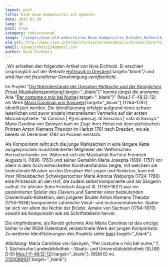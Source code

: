 ```yaml
---
layout: post
title: Eine neue Komponistin ist geboren
date: 2017-01-30
lang: de
post: true
category: rediscovered
image: "/images/news-old-website/csm_Neue_Komponistin_Dresden_Hofmusik_89e2df3415.png"
old_url: http://www.rism.info/de/startseite/newsdetails/browse/32/article/64/a-new-woman-composer-is-born.html
email: ninaeichholz234@gmail.com
author: Nina Eichholz
---
```


_Wir erhielten den folgenden Artikel von Nina Eichholz. Er erschien ursprünglich auf der Website [Hofmusik in Dresden](https://hofmusik.slub-dresden.de/news/details/single/eine-neue-komponistin-ist-geboren/){:target="_blank"} und wird hier mit freundlicher Genehmigung veröffentlicht._

Im Projekt "[Die Notenbestände der Dresdner Hofkirche und der Königlichen Privat-Musikaliensammlung](https://hofmusik.slub-dresden.de/themen/hofkirche-koenigliche-privat-musikaliensammlung/){:target="_blank"}" konnte jüngst die anonyme Arie "[Per costume o mio bel Nume](http://digital.slub-dresden.de/id434532886 "Digitalisat der Arie"){:target="_blank"}" (Mus.1-F-49,12-12) als Werk [Maria Carolinas von Savoyen](https://de.wikipedia.org/wiki/Maria_Carolina_von_Savoyen "Wikipedia-Artikel zu Maria Carolina"){:target="_blank"} (1764–1782) identifiziert werden. Die Identifizierung erfolgte aufgrund eines schwer leserlichen und zuvor anders interpretierten Vermerks auf der ersten Manuskriptseite: "di Carolina \| P[rincipessa]. di Sassonia \| nata di Savoya." Maria Carolina von Savoyen kam im Zuge ihrer Heirat mit dem sächsischen Prinzen Anton Klemens Theodor im Herbst 1781 nach Dresden, wo sie bereits im Dezember 1782 an Pocken verstarb.

Als Komponistin reiht sich die junge Wahlsächsin in eine längere Kette ausgesprochen musiktalentierter Mitglieder der Wettinischen Herrscherfamilie ein. Während sich die Musikalität Kurfürst Friedrich Augusts II. (1696–1763) und seiner Gemahlin Maria Josepha (1699–1757) vor allem in dem hoch entwickelten Kunstverständnis zeigte, mit welchem sie bedeutende Musiker an den Dresdner Hof zogen und förderten, kam mit ihrer Wittelsbacher Schwiegertochter Maria Antonia Walpurgis (1724–1780) eine Prinzessin an den Hof, die zudem selbst komponierte und als Sängerin auftrat. Ihr ältester Sohn Friedrich August III. (1750–1827) war ein passionierter Spieler des Claviers und Sammler einer bedeutenden Claviermusik-Kollektion; sein jüngerer Bruder Anton Klemens Theodor (1755–1836) komponierte zahlreiche Vokal- und Instrumentalwerke. Später tat sich vor allem die Nichte der Brüder, Amalie von Sachsen (1794–1870) sowohl als Komponistin wie als Schriftstellerin hervor.

Die empfindsame, als Rondó geformte Arie Maria Carolinas ist das einzige bisher in der RISM-Datenbank verzeichnete Werk der jungen Komponistin. Zu weiteren Identifizierungen des Projekts siehe [hier](https://hofmusik.slub-dresden.de/themen/hofkirche-koenigliche-privat-musikaliensammlung/identifizierungen/ "Identifizierungen des Projekts"){:target="_blank"}.


_Abbildung_: Maria Carolinas von Savoyen, "Per costume o mio bel nume," f. 1. Sächsische Landesbibliothek - Staats- und Universitätsbibliothek (SLUB) D-Dl [Mus.1-F-49,12-12](http://digital.slub-dresden.de/id434532886){:target="_blank"}. RISM ID no. [212008692](https://opac.rism.info/search?id=212008692){:target="_blank"}.
